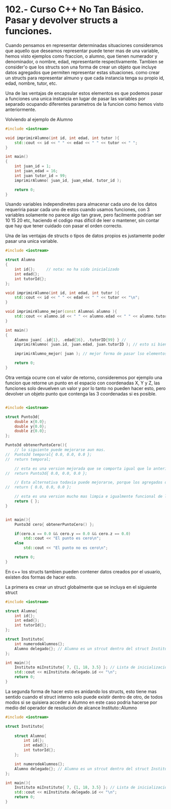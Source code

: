 102.- Curso C++ No Tan Básico. Pasar y devolver structs a funciones.
===

Cuando pensamos en representar determinadas situaciones consideramos que
aquello que deseamos representar puede tener mas de una variable, hemos visto
ejemplos como fraccion, o alumno, que tienen numerador y denominador, o nombre,
edad, representante respectivamente. Tambien se consider'o que los structs son
una forma de crear un objeto que incluye datos agregados que permiten
representar estas situaciones. como crear un structs para representar almuno y
que cada instancia tenga su propio id, edad, nombre, tutor, etc.

Una de las ventajas de encapsular estos elementos es que podemos pasar a
funciones una unica instancia en lugar de pasar las variables por separado
ocupando diferentes parametros de la funcion como hemos visto anteriormente.

Volviendo al ejemplo de Alumno
```cpp
#include <iostream>

void imprimirAlumno(int id, int edad, int tutor ){
	std::cout << id << " " << edad << " " << tutor << " ";
}

int main()
{
	int juan_id = 1;
	int juan_edad = 16;
	int juan tutor_id = 99;
    imprimirAlumno( juan_id, juan_edad, tutor_id );

    return 0;
}
```

Usando variables independinetes para almacenar cada uno de los datos requeriria
pasar cada uno de estos cuando usamos funciones, con 3 variables solamente no
parece algo tan grave, pero facilmente podrian ser 10 15 20 etc, haciendo el
codigo mas dificil de leer o mantener, sin contar que hay que tener cuidado con
pasar el orden correcto. 

Una de las ventajas de structs o tipos de datos propios es justamente poder
pasar una unica variable.

```cpp
#include <iostream>

struct Alumno
{
    int id{};     // nota: no ha sido inicializado
    int edad{};
    int tutorId{};
};

void imprimirAlumno(int id, int edad, int tutor ){
	std::cout << id << " " << edad << " " << tutor << "\n";
}

void imprimirAlumno_mejor(const Alumno& alumno ){
	std::cout << alumno.id << " " << alumno.edad << " " << alumno.tutorID << "\n";
}

int main()
{
	Alumno juan{ .id{1}, .edad{16}, .tutorID{99} } // 
    imprimirAlumno( juan.id, juan.edad, juan.tutorID ); // esto si bien puede hacerse, sigue arrastrando los problemas de legibilidad y mantenimiento de los que hablamos. Una alternativa mas correcta seria la siguiente.

	imprimirAlumno_mejor( juan ); // mejor forma de pasar lso elementos de un objeto.

    return 0;
}
```

Otra ventaja ocurre con el valor de retorno, consideremos por ejemplo una
funcion que retorne un punto en el espacio con coordenadas X, Y y Z, las
funciones solo devuelven un valor y por lo tanto no pueden hacer esto, pero
devolver un objeto punto que contenga las 3 coordenadas si es posible.

```cpp

#include <iostream>

struct Punto3d{
	double x{0.0};
	double y{0.0};
	double z{0.0};
};

Punto3d obtenerPuntoCero(){
	// lo siguiente puede mejorarse aun mas.
//	Punto3d temporal{ 0.0, 0.0, 0.0 };
//	return temporal;

	// esta es una version mejorada que se comporta igual que lo anterior, pero puede mejorarse aun mas eliminando creacion del objeto punto3d, que es un tipo de dato ya indicado en la funcion.
//	return Punto3d{ 0.0, 0.0, 0.0 };

	// Esta alternativa todavia puede mejorarse, porque los agregados del structu punto3d tienen una inicializacion predeterminada.
//	return { 0.0, 0.0, 0.0 };

	// esta es una version mucho mas limpia e igualmente funcional de las alternativas anteriores
	return { };
}


int main(){
	Punto3d cero{ obtenerPuntoCero() };

	if(cero.x == 0.0 && cero.y == 0.0 && cero.z == 0.0)
		std::cout << "El punto es cero\n";
	else
		std::cout << "El punto no es cero\n";

	return 0;
}
```


En c++ los structs tambien pueden contener datos creados por el usuario,
existen dos formas de hacer esto.

La primera es crear un struct globalmente que se incluya en el siguiente struct

```cpp
#include <iostream>

struct Alumno{
	int id{};
    int edad{};
    int tutorId{};
};

struct Instituto{
	int numerodeAlumnos{};
	Alumno delegado{}; // Alumno es un strcut dentro del struct Instituto
};

int main(){
	Instituto miInstituto{ 7, {1, 18, 3.5} }; // Lista de inicializacion anidada para inicializar Alumno dentro de Instituto.
	std::cout << miInstituto.delegado.id << "\n";
	return 0;
}
```

La segunda forma de hacer esto es anidando los structs, esto tiene mas sentido
cuando el struct interno solo puede existir dentro de otro, de todos modos si
se quisiera acceder a Alumno en este caso podria hacerse por medio del operador
de resolucion de alcance Instituto::Alumno

```cpp
#include <iostream>

struct Instituto{
	
	struct Alumno{
		int id{};
	    int edad{};
	    int tutorId{};
	};

	int numerodeAlumnos{};
	Alumno delegado{}; // Alumno es un strcut dentro del struct Instituto
};

int main(){
	Instituto miInstituto{ 7, {1, 18, 3.5} }; // Lista de inicializacion anidada para inicializar Alumno dentro de Instituto.
	std::cout << miInstituto.delegado.id << "\n";
	return 0;
}
```
